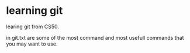 # learning git
learing git from CS50.

in git.txt are some of the most command and most usefull commands that you may want to use.

